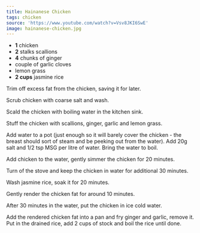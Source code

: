 ```yaml
---
title: Hainanese Chicken
tags: chicken
source: 'https://www.youtube.com/watch?v=Vsv8JKI6SwE'
image: hainanese-chicken.jpg
---
```


- **1** chicken
- **2** stalks scallions
- **4** chunks of ginger
- couple of garlic cloves
- lemon grass
- **2 cups** jasmine rice

Trim off excess fat from the chicken, saving it for later.

Scrub chicken with coarse salt and wash.

Scald the chicken with boiling water in the kitchen sink.

Stuff the chicken with scallions, ginger, garlic and lemon grass.

Add water to a pot (just enough so it will barely cover the chicken - the breast should sort of steam and be peeking out from the water). Add 20g salt and 1/2 tsp MSG per litre of water. Bring the water to boil.

Add chicken to the water, gently simmer the chicken for 20 minutes.

Turn of the stove and keep the chicken in water for additional 30 minutes.

Wash jasmine rice, soak it for 20 minutes.

Gently render the chicken fat for around 10 minutes.

After 30 minutes in the water, put the chicken in ice cold water.

Add the rendered chicken fat into a pan and fry ginger and garlic, remove it. Put in the drained rice, add 2 cups of stock and boil the rice until done.
